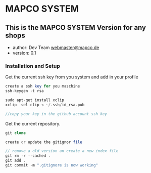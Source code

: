 MAPCO SYSTEM
===================
This is the MAPCO SYSTEM Version for any shops
-----------------------------------------------------------------

* author: Dev Team <webmaster@mapco.de>
* version: 0.1

### Installation and Setup

Get the current ssh key from you system and add in your profile

```php
create a ssh key for you maschine
ssh-keygen -t rsa
```

```php
sudo apt-get install xclip
xclip -sel clip < ~/.ssh/id_rsa.pub

//copy your key in the github account ssh key
```

Get the current repository.

```php
git clone

```

```php
create or update the gitignor file

// remove a old version an create a new index file
git rm -r --cached .
git add .
git commit -m ".gitignore is now working"
```

